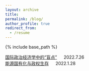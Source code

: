 ```yaml
---
layout: archive
title: 
permalink: /blog/
author_profile: true
redirect_from:
  - /resume
---
```


{% include base_path %}

[国际政治经济学中的“盲点”](http://sym915.github.io/sub-blog2/) &emsp; 2022.7.26 <br>
[能源国有化与政权生存](http://sym915.github.io/sub-blog1/) &emsp; 2022.1.28 <br>

